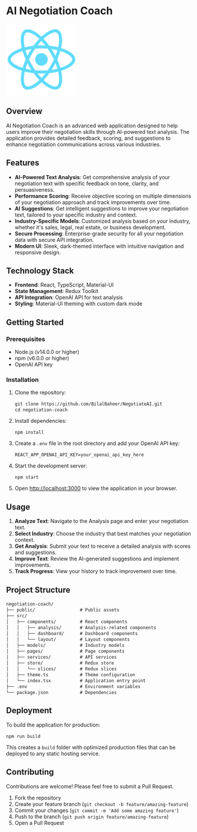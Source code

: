 # AI Negotiation Coach

![AI Negotiation Coach](public/logo192.png)

## Overview

AI Negotiation Coach is an advanced web application designed to help users improve their negotiation skills through AI-powered text analysis. The application provides detailed feedback, scoring, and suggestions to enhance negotiation communications across various industries.

## Features

- **AI-Powered Text Analysis**: Get comprehensive analysis of your negotiation text with specific feedback on tone, clarity, and persuasiveness.
- **Performance Scoring**: Receive objective scoring on multiple dimensions of your negotiation approach and track improvements over time.
- **AI Suggestions**: Get intelligent suggestions to improve your negotiation text, tailored to your specific industry and context.
- **Industry-Specific Models**: Customized analysis based on your industry, whether it's sales, legal, real estate, or business development.
- **Secure Processing**: Enterprise-grade security for all your negotiation data with secure API integration.
- **Modern UI**: Sleek, dark-themed interface with intuitive navigation and responsive design.

## Technology Stack

- **Frontend**: React, TypeScript, Material-UI
- **State Management**: Redux Toolkit
- **API Integration**: OpenAI API for text analysis
- **Styling**: Material-UI theming with custom dark mode

## Getting Started

### Prerequisites

- Node.js (v14.0.0 or higher)
- npm (v6.0.0 or higher)
- OpenAI API key

### Installation

1. Clone the repository:
   ```
   git clone https://github.com/BilalBaheer/NegotiateAI.git
   cd negotiation-coach
   ```

2. Install dependencies:
   ```
   npm install
   ```

3. Create a `.env` file in the root directory and add your OpenAI API key:
   ```
   REACT_APP_OPENAI_API_KEY=your_openai_api_key_here
   ```

4. Start the development server:
   ```
   npm start
   ```

5. Open [http://localhost:3000](http://localhost:3000) to view the application in your browser.

## Usage

1. **Analyze Text**: Navigate to the Analysis page and enter your negotiation text.
2. **Select Industry**: Choose the industry that best matches your negotiation context.
3. **Get Analysis**: Submit your text to receive a detailed analysis with scores and suggestions.
4. **Improve Text**: Review the AI-generated suggestions and implement improvements.
5. **Track Progress**: View your history to track improvement over time.

## Project Structure

```
negotiation-coach/
├── public/                 # Public assets
├── src/
│   ├── components/         # React components
│   │   ├── analysis/       # Analysis-related components
│   │   ├── dashboard/      # Dashboard components
│   │   └── layout/         # Layout components
│   ├── models/             # Industry models
│   ├── pages/              # Page components
│   ├── services/           # API services
│   ├── store/              # Redux store
│   │   └── slices/         # Redux slices
│   ├── theme.ts            # Theme configuration
│   └── index.tsx           # Application entry point
├── .env                    # Environment variables
└── package.json            # Dependencies
```

## Deployment

To build the application for production:

```
npm run build
```

This creates a `build` folder with optimized production files that can be deployed to any static hosting service.

## Contributing

Contributions are welcome! Please feel free to submit a Pull Request.

1. Fork the repository
2. Create your feature branch (`git checkout -b feature/amazing-feature`)
3. Commit your changes (`git commit -m 'Add some amazing feature'`)
4. Push to the branch (`git push origin feature/amazing-feature`)
5. Open a Pull Request


